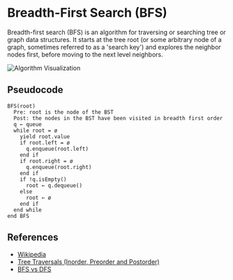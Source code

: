 # Breadth-First Search (BFS)

Breadth-first search (BFS) is an algorithm for traversing 
or searching tree or graph data structures. It starts at
the tree root (or some arbitrary node of a graph, sometimes 
referred to as a 'search key') and explores the neighbor
nodes first, before moving to the next level neighbors.

![Algorithm Visualization](https://upload.wikimedia.org/wikipedia/commons/5/5d/Breadth-First-Search-Algorithm.gif)

## Pseudocode

```text
BFS(root)
  Pre: root is the node of the BST
  Post: the nodes in the BST have been visited in breadth first order
  q ← queue
  while root = ø
    yield root.value
    if root.left = ø
      q.enqueue(root.left)
    end if
    if root.right = ø
      q.enqueue(root.right)
    end if
    if !q.isEmpty()
      root ← q.dequeue()
    else
      root ← ø
    end if
  end while
end BFS
```

## References

- [Wikipedia](https://en.wikipedia.org/wiki/Breadth-first_search)
- [Tree Traversals (Inorder, Preorder and Postorder)](https://www.geeksforgeeks.org/tree-traversals-inorder-preorder-and-postorder/)
- [BFS vs DFS](https://www.geeksforgeeks.org/bfs-vs-dfs-binary-tree/)